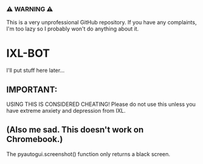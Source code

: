 ### ⚠ WARNING ⚠
This is a very unprofessional GitHub repository. If you have any complaints, I'm too lazy so I probably won't do anything about it.

# IXL-BOT

I'll put stuff here later...

## IMPORTANT:
USING THIS IS CONSIDERED CHEATING! Please do not use this unless you have extreme anxiety and depression from IXL.

## (Also me sad. This doesn't work on Chromebook.)
The pyautogui.screenshot() function only returns a black screen.
